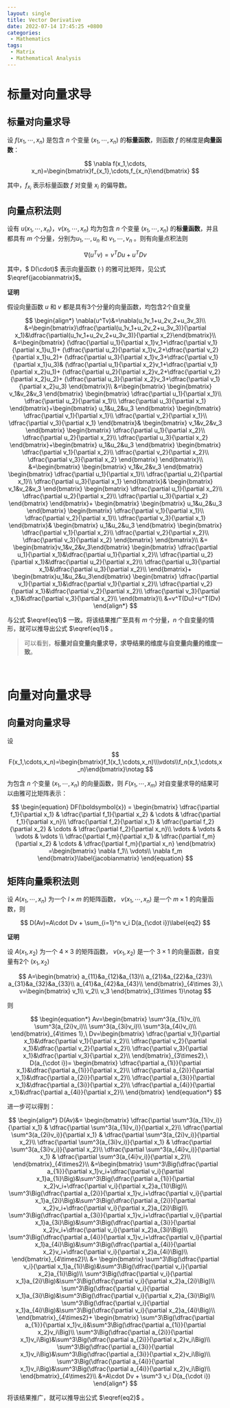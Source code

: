 ```yaml
---
layout: single
title: Vector Derivative
date: 2022-07-14 17:45:25 +0800
categories: 
 - Mathematics
tags: 
 - Matrix
 - Mathematical Analysis
---
```


# 标量对向量求导



## 标量对向量求导

设 $f(x_1, \cdots, x_n)$ 是包含 $n$ 个变量 $(x_1,\cdots,x_n)$ 的**标量函数**，则函数 $f$ 的梯度是**向量函数**：

$$
\nabla f(x_1,\cdots, x_n)=\begin{bmatrix}f_{x_1},\cdots,f_{x_n}\end{bmatrix}
$$

其中，$f_{x_i}$ 表示标量函数 $f$ 对变量 $x_i$ 的偏导数。



## 向量点积法则

设有 $u(x_1,\cdots, x_n)$，$v(x_1,\cdots,x_n)$ 均为包含 $n$ 个变量 $(x_1,\cdots,x_n)$ 的**标量函数**，并且都具有 $m$ 个分量，分别为$u_1,\cdots,u_n$ 和 $v_1,\cdots,v_n$ 。则有向量点积法则 

$$
\nabla(u^Tv)=v^TDu+u^TDv\label{eq1}
$$

其中，$ D(\cdot)$ 表示向量函数 $(\cdot)$ 的雅可比矩阵，见公式 $\eqref{jacobianmatrix}$。 



**证明**

假设向量函数 $u$ 和 $v$ 都是具有3个分量的向量函数，均包含2个自变量

$$
\begin{align*}
\nabla(u^Tv)&=\nabla(u_1v_1+u_2v_2+u_3v_3)\\
&=\begin{bmatrix}\dfrac{\partial(u_1v_1+u_2v_2+u_3v_3)}{\partial x_1}&\dfrac{\partial(u_1v_1+u_2v_2+u_3v_3)}{\partial x_2}\end{bmatrix}\\
&=\begin{bmatrix}
(\dfrac{\partial u_1}{\partial x_1}v_1+\dfrac{\partial v_1}{\partial x_1}u_1)+
(\dfrac{\partial u_2}{\partial x_1}v_2+\dfrac{\partial v_2}{\partial x_1}u_2)+
(\dfrac{\partial u_3}{\partial x_1}v_3+\dfrac{\partial v_1}{\partial x_1}u_3)&
(\dfrac{\partial u_1}{\partial x_2}v_1+\dfrac{\partial v_1}{\partial x_2}u_1)+
(\dfrac{\partial u_2}{\partial x_2}v_2+\dfrac{\partial v_2}{\partial x_2}u_2)+
(\dfrac{\partial u_3}{\partial x_2}v_3+\dfrac{\partial v_1}{\partial x_2}u_3)
\end{bmatrix}\\
&=\begin{bmatrix}
\begin{bmatrix}
v_1&v_2&v_3
\end{bmatrix}
\begin{bmatrix}
\dfrac{\partial u_1}{\partial x_1}\\
\dfrac{\partial u_2}{\partial x_1}\\
\dfrac{\partial u_3}{\partial x_1}
\end{bmatrix}+\begin{bmatrix}
u_1&u_2&u_3
\end{bmatrix}
\begin{bmatrix}
\dfrac{\partial v_1}{\partial x_1}\\
\dfrac{\partial v_2}{\partial x_1}\\
\dfrac{\partial v_3}{\partial x_1}
\end{bmatrix}&
\begin{bmatrix}
v_1&v_2&v_3
\end{bmatrix}
\begin{bmatrix}
\dfrac{\partial u_1}{\partial x_2}\\
\dfrac{\partial u_2}{\partial x_2}\\
\dfrac{\partial u_3}{\partial x_2}
\end{bmatrix}+\begin{bmatrix}
u_1&u_2&u_3
\end{bmatrix}
\begin{bmatrix}
\dfrac{\partial v_1}{\partial x_2}\\
\dfrac{\partial v_2}{\partial x_2}\\
\dfrac{\partial v_3}{\partial x_2}
\end{bmatrix}
\end{bmatrix}\\
&=\begin{bmatrix}
\begin{bmatrix}
v_1&v_2&v_3
\end{bmatrix}
\begin{bmatrix}
\dfrac{\partial u_1}{\partial x_1}\\
\dfrac{\partial u_2}{\partial x_1}\\
\dfrac{\partial u_3}{\partial x_1}
\end{bmatrix}&
\begin{bmatrix}
v_1&v_2&v_3
\end{bmatrix}
\begin{bmatrix}
\dfrac{\partial u_1}{\partial x_2}\\
\dfrac{\partial u_2}{\partial x_2}\\
\dfrac{\partial u_3}{\partial x_2}
\end{bmatrix}
\end{bmatrix}+
\begin{bmatrix}
\begin{bmatrix}
u_1&u_2&u_3
\end{bmatrix}
\begin{bmatrix}
\dfrac{\partial v_1}{\partial x_1}\\
\dfrac{\partial v_2}{\partial x_1}\\
\dfrac{\partial v_3}{\partial x_1}
\end{bmatrix}&
\begin{bmatrix}
u_1&u_2&u_3
\end{bmatrix}
\begin{bmatrix}
\dfrac{\partial v_1}{\partial x_2}\\
\dfrac{\partial v_2}{\partial x_2}\\
\dfrac{\partial v_3}{\partial x_2}
\end{bmatrix}
\end{bmatrix}\\
&=
\begin{bmatrix}v_1&v_2&v_3\end{bmatrix}
\begin{bmatrix}
\dfrac{\partial u_1}{\partial x_1}&\dfrac{\partial u_1}{\partial x_2}\\
\dfrac{\partial u_2}{\partial x_1}&\dfrac{\partial u_2}{\partial x_2}\\
\dfrac{\partial u_3}{\partial x_1}&\dfrac{\partial u_3}{\partial x_2}\\
\end{bmatrix}+
\begin{bmatrix}u_1&u_2&u_3\end{bmatrix}
\begin{bmatrix}
\dfrac{\partial v_1}{\partial x_1}&\dfrac{\partial v_1}{\partial x_2}\\
\dfrac{\partial v_2}{\partial x_1}&\dfrac{\partial v_2}{\partial x_2}\\
\dfrac{\partial v_3}{\partial x_1}&\dfrac{\partial v_3}{\partial x_2}\\
\end{bmatrix}\\
&=v^T(Du)+u^T(Dv)
\end{align*}
$$

与公式 $\eqref{eq1}$ 一致。将该结果推广至具有 $m$ 个分量，$n$ 个自变量的情形，就可以推导出公式 $\eqref{eq1}$ 。

> 可以看到，**标量对自变量向量求导，求导结果的维度与自变量向量的维度一致**。

<br>

# 向量对向量求导

## 向量对向量求导

设 

$$
F(x_1,\cdots,x_n)=\begin{bmatrix}f_1(x_1,\cdots,x_n)\\\vdots\\f_n(x_1,\cdots,x_n)\end{bmatrix}\notag
$$

为包含 $n$ 个变量 $(x_1,\cdots,x_n)$ 的向量函数，则 $F(x_1,\cdots,x_m)$ 对自变量求导的结果可以由雅可比矩阵表示：

$$
\begin{equation}
DF(\boldsymbol{x}) = 
	\begin{bmatrix}
		\dfrac{\partial f_1}{\partial x_1} & \dfrac{\partial f_1}{\partial x_2}  & \cdots & \dfrac{\partial f_1}{\partial x_n}\\ 
		\dfrac{\partial f_2}{\partial x_1} & \dfrac{\partial f_2}{\partial x_2}  & \cdots & \dfrac{\partial f_2}{\partial x_n}\\
		\vdots                             & \vdots                              & \vdots & \vdots                            \\
		\dfrac{\partial f_m}{\partial x_1} & \dfrac{\partial f_m}{\partial x_2}  & \cdots & \dfrac{\partial f_m}{\partial x_n}
	\end{bmatrix}
	=\begin{bmatrix}
	\nabla f_1\\
	\vdots\\
	\nabla f_m
	\end{bmatrix}\label{jacobianmatrix}
\end{equation}
$$


## 矩阵向量乘积法则



设 $A(x_1,\cdots,x_n)$ 为一个 $l\times m$ 的矩阵函数， $v(x_1,\cdots,x_n)$ 是一个 $m\times 1$ 的向量函数，则

$$
D(Av)=A\cdot Dv + \sum_{i=1}^n v_i D(a_{\cdot i})\label{eq2}
$$

**证明**

设 $A(x_1,x_2)$ 为一个 $4\times 3$ 的矩阵函数， $v(x_1,x_2)$ 是一个 $3\times 1$ 的向量函数，自变量有2个 $(x_1, x_2)$

$$
A=\begin{bmatrix}
a_{11}&a_{12}&a_{13}\\
a_{21}&a_{22}&a_{23}\\
a_{31}&a_{32}&a_{33}\\
a_{41}&a_{42}&a_{43}\\
\end{bmatrix}_{4\times 3},\
v=\begin{bmatrix}
v_1\\
v_2\\
v_3
\end{bmatrix}_{3\times 1}\notag
$$

则

$$
\begin{equation*}
Av=\begin{bmatrix}
\sum^3(a_{1i}v_i)\\
\sum^3(a_{2i}v_i)\\
\sum^3(a_{3i}v_i)\\
\sum^3(a_{4i}v_i)\\
\end{bmatrix}_{4\times 1},\ 
Dv=\begin{bmatrix}
\dfrac{\partial v_1}{\partial x_1}&\dfrac{\partial v_1}{\partial x_2}\\
\dfrac{\partial v_2}{\partial x_1}&\dfrac{\partial v_2}{\partial x_2}\\
\dfrac{\partial v_3}{\partial x_1}&\dfrac{\partial v_3}{\partial x_2}\\
\end{bmatrix}_{3\times2},\
D(a_{\cdot i})=
\begin{bmatrix}
\dfrac{\partial a_{1i}}{\partial x_1}&\dfrac{\partial a_{1i}}{\partial x_2}\\
\dfrac{\partial a_{2i}}{\partial x_1}&\dfrac{\partial a_{2i}}{\partial x_2}\\
\dfrac{\partial a_{3i}}{\partial x_1}&\dfrac{\partial a_{3i}}{\partial x_2}\\
\dfrac{\partial a_{4i}}{\partial x_1}&\dfrac{\partial a_{4i}}{\partial x_2}\\
\end{bmatrix}
\end{equation*}
$$

进一步可以得到：

$$
\begin{align*}
D(Av)&=
\begin{bmatrix}
\dfrac{\partial \sum^3(a_{1i}v_i)}{\partial x_1} & \dfrac{\partial \sum^3(a_{1i}v_i)}{\partial x_2}\\
\dfrac{\partial \sum^3(a_{2i}v_i)}{\partial x_1} & \dfrac{\partial \sum^3(a_{2i}v_i)}{\partial x_2}\\
\dfrac{\partial \sum^3(a_{3i}v_i)}{\partial x_1} & \dfrac{\partial \sum^3(a_{3i}v_i)}{\partial x_2}\\
\dfrac{\partial \sum^3(a_{4i}v_i)}{\partial x_1} & \dfrac{\partial \sum^3(a_{4i}v_i)}{\partial x_2}\\
\end{bmatrix}_{4\times2}\\ 
&=\begin{bmatrix}
\sum^3\Big(\dfrac{\partial a_{1i}}{\partial x_1}v_i+\dfrac{\partial v_i}{\partial x_1}a_{1i}\Big)&\sum^3\Big(\dfrac{\partial a_{1i}}{\partial x_2}v_i+\dfrac{\partial v_i}{\partial x_2}a_{1i}\Big)\\
\sum^3\Big(\dfrac{\partial a_{2i}}{\partial x_1}v_i+\dfrac{\partial v_i}{\partial x_1}a_{2i}\Big)&\sum^3\Big(\dfrac{\partial a_{2i}}{\partial x_2}v_i+\dfrac{\partial v_i}{\partial x_2}a_{2i}\Big)\\
\sum^3\Big(\dfrac{\partial a_{3i}}{\partial x_1}v_i+\dfrac{\partial v_i}{\partial x_1}a_{3i}\Big)&\sum^3\Big(\dfrac{\partial a_{3i}}{\partial x_2}v_i+\dfrac{\partial v_i}{\partial x_2}a_{3i}\Big)\\
\sum^3\Big(\dfrac{\partial a_{4i}}{\partial x_1}v_i+\dfrac{\partial v_i}{\partial x_1}a_{4i}\Big)&\sum^3\Big(\dfrac{\partial a_{4i}}{\partial x_2}v_i+\dfrac{\partial v_i}{\partial x_2}a_{4i}\Big)\\
\end{bmatrix}_{4\times2}\\ 
&=
\begin{bmatrix}
\sum^3\Big(\dfrac{\partial v_i}{\partial x_1}a_{1i}\Big)&\sum^3\Big(\dfrac{\partial v_i}{\partial x_2}a_{1i}\Big)\\
\sum^3\Big(\dfrac{\partial v_i}{\partial x_1}a_{2i}\Big)&\sum^3\Big(\dfrac{\partial v_i}{\partial x_2}a_{2i}\Big)\\
\sum^3\Big(\dfrac{\partial v_i}{\partial x_1}a_{3i}\Big)&\sum^3\Big(\dfrac{\partial v_i}{\partial x_2}a_{3i}\Big)\\
\sum^3\Big(\dfrac{\partial v_i}{\partial x_1}a_{4i}\Big)&\sum^3\Big(\dfrac{\partial v_i}{\partial x_2}a_{4i}\Big)\\
\end{bmatrix}_{4\times2}+
\begin{bmatrix}
\sum^3\Big(\dfrac{\partial a_{1i}}{\partial x_1}v_i)&\sum^3\Big(\dfrac{\partial a_{1i}}{\partial x_2}v_i\Big)\\
\sum^3\Big(\dfrac{\partial a_{2i}}{\partial x_1}v_i\Big)&\sum^3\Big(\dfrac{\partial a_{2i}}{\partial x_2}v_i\Big)\\
\sum^3\Big(\dfrac{\partial a_{3i}}{\partial x_1}v_i\Big)&\sum^3\Big(\dfrac{\partial a_{3i}}{\partial x_2}v_i\Big)\\
\sum^3\Big(\dfrac{\partial a_{4i}}{\partial x_1}v_i\Big)&\sum^3\Big(\dfrac{\partial a_{4i}}{\partial x_2}v_i\Big)\\
\end{bmatrix}_{4\times2}\\
&=A\cdot Dv + \sum^3 v_i D(a_{\cdot i})
\end{align*}
$$

将该结果推广，就可以推导出公式 $\eqref{eq2}$ 。

<br>
